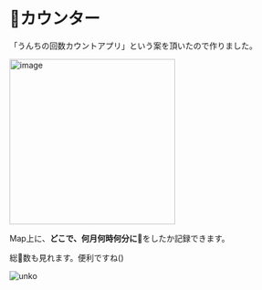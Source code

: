 # 💩カウンター

「うんちの回数カウントアプリ」という案を頂いたので作りました。

<img width="290" alt="image" src="https://user-images.githubusercontent.com/28350464/51783102-20b47400-2178-11e9-8abc-e67dd9d8cb7b.png">



Map上に、**どこで、何月何時何分に**💩をしたか記録できます。

総💩数も見れます。便利ですね()

![unko](https://user-images.githubusercontent.com/28350464/51783117-7db02a00-2178-11e9-8974-72451a913682.gif)

